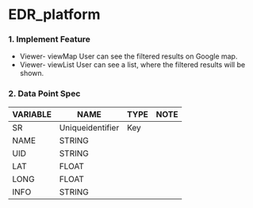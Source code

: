 # EDR_platform



### 1. Implement Feature
- Viewer- viewMap	User can see the filtered results on Google map.
- Viewer- viewList	User can see a list, where the filtered results will be shown.


### 2. Data Point Spec

VARIABLE  | NAME  |	TYPE |	NOTE
--------- | ------|------|---------
SR        |	Uniqueidentifier |	Key
NAME      |	STRING	|  |
UID	      | STRING	|  |
LAT	      | FLOAT	  |  |
LONG      |	FLOAT	  |  |
INFO	    | STRING	|  |

